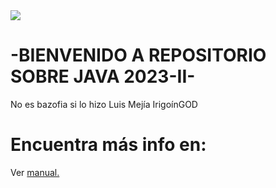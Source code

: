 
<img src="https://i.imgur.com/qnbYimy.png">

# -BIENVENIDO A REPOSITORIO SOBRE JAVA 2023-II-
No es bazofia si lo hizo Luis Mejía IrigoínGOD 

# Encuentra más info en: 
Ver [manual.](docs/Info.md)
